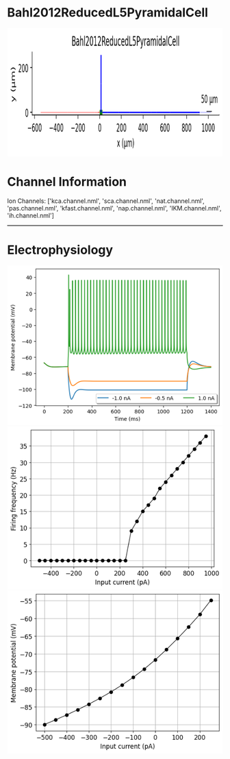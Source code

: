 # Bahl2012ReducedL5PyramidalCell

<img src="imgs/Bahl2012ReducedL5PyramidalCell2D.png" height="300" />

# Channel Information

Ion Channels: ['kca.channel.nml', 'sca.channel.nml', 'nat.channel.nml', 'pas.channel.nml', 'kfast.channel.nml', 'nap.channel.nml', 'IKM.channel.nml', 'ih.channel.nml']

<table border="1"></table>

# Electrophysiology

<img src="imgs/Bahl2012ReducedL5PyramidalCell_Vtraces.png" />

<img src="imgs/Bahl2012ReducedL5PyramidalCellIF.png" />

<img src="imgs/Bahl2012ReducedL5PyramidalCellIV.png" />

